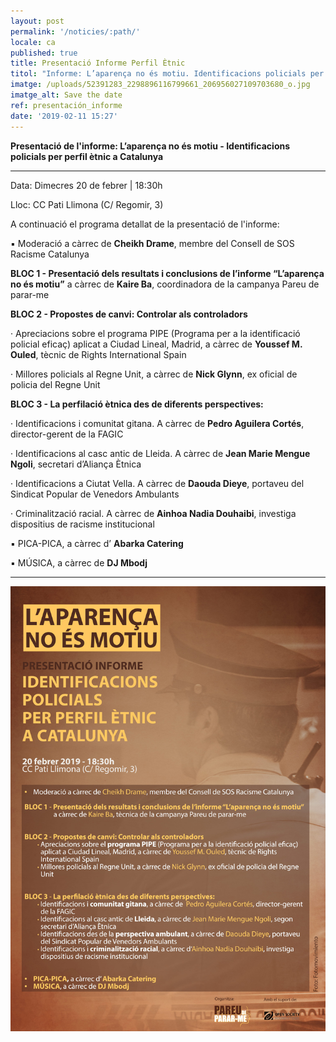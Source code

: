 ```yaml
---
layout: post
permalink: '/noticies/:path/'
locale: ca
published: true
title: Presentació Informe Perfil Ètnic
titol: "Informe: L’aparença no és motiu. Identificacions policials per perfil ètnic a Catalunya"
imatge: /uploads/52391283_2298896116799661_206956027109703680_o.jpg
imatge_alt: Save the date
ref: presentación_informe
date: '2019-02-11 15:27'
---
```

**Presentació de l'informe: L’aparença no és motiu - Identificacions policials per perfil ètnic a Catalunya**

- - -

Data: Dimecres 20 de febrer | 18:30h

Lloc: CC Pati Llimona (C/ Regomir, 3)

A continuació el programa detallat de la presentació de l'informe:

▪️    Moderació a càrrec de **Cheikh Drame**, membre del Consell de SOS Racisme Catalunya

**BLOC 1 - Presentació dels resultats i conclusions de l’informe “L’aparença no és motiu”** a càrrec de **Kaire Ba**, coordinadora de la campanya Pareu de parar-me

**BLOC 2 - Propostes de canvi: Controlar als controladors**

· Apreciacions sobre el programa PIPE (Programa per a la identificació policial eficaç) aplicat a Ciudad Lineal, Madrid, a càrrec de **Youssef M. Ouled**, tècnic de Rights International Spain

· Millores policials al Regne Unit, a càrrec de **Nick Glynn**, ex oficial de policia del Regne Unit

**BLOC 3 - La perfilació ètnica des de diferents perspectives:**

· Identificacions i comunitat gitana. A càrrec de **Pedro Aguilera Cortés**, director-gerent de la FAGIC

· Identificacions al casc antic de Lleida. A càrrec de **Jean Marie Mengue Ngoli**, secretari d’Aliança Ètnica

· Identificacions a Ciutat Vella. A càrrec de **Daouda Dieye**, portaveu del Sindicat Popular de Venedors Ambulants

· Criminalització racial. A càrrec de **Ainhoa Nadia Douhaibi**, investiga dispositius de racisme institucional

▪️    PICA-PICA, a càrrec d’ **Abarka Catering**

▪️    MÚSICA, a càrrec de **DJ Mbodj**

****

![](/uploads/cartell-petit.jpg)
